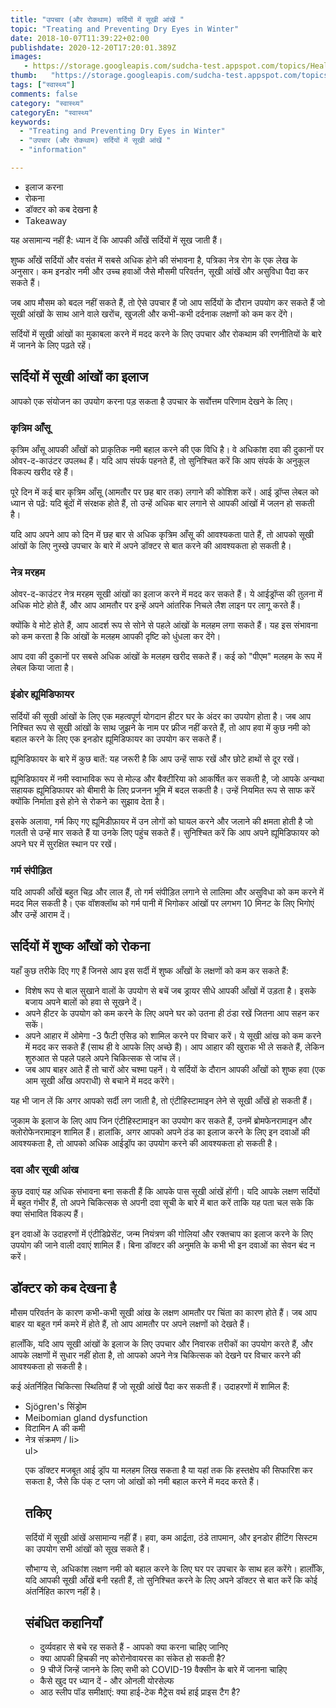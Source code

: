 ```yaml
---
title: "उपचार (और रोकथाम) सर्दियों में सूखी आंखें "
topic: "Treating and Preventing Dry Eyes in Winter"
date: 2018-10-07T11:39:22+02:00
publishdate: 2020-12-20T17:20:01.389Z
images: 
   - https://storage.googleapis.com/sudcha-test.appspot.com/topics/Health/default-selection/13.jpg
thumb:   "https://storage.googleapis.com/sudcha-test.appspot.com/topics/Health/default-selection/thumb/13.jpg"
tags: ["स्वास्थ्य"]
comments: false
category: "स्वास्थ्य"
categoryEn: "स्वास्थ्य"
keywords: 
  - "Treating and Preventing Dry Eyes in Winter"
  - "उपचार (और रोकथाम) सर्दियों में सूखी आंखें "
  - "information"

---
```

<ul> <li> इलाज करना </li> <li> रोकना </li> <li> डॉक्टर को कब देखना है </li> <li> Takeaway </li> </ul> <p> यह असामान्य नहीं है: ध्यान दें कि आपकी आँखें सर्दियों में सूख जाती हैं। </p> <p> शुष्क आँखें सर्दियों और वसंत में सबसे अधिक होने की संभावना है, पत्रिका नेत्र रोग के एक लेख के अनुसार। कम इनडोर नमी और उच्च हवाओं जैसे मौसमी परिवर्तन, सूखी आंखें और असुविधा पैदा कर सकते हैं। </p> <p> जब आप मौसम को बदल नहीं सकते हैं, तो ऐसे उपचार हैं जो आप सर्दियों के दौरान उपयोग कर सकते हैं जो सूखी आंखों के साथ आने वाले खरोंच, खुजली और कभी-कभी दर्दनाक लक्षणों को कम कर देंगे। </p> <p> सर्दियों में सूखी आंखों का मुकाबला करने में मदद करने के लिए उपचार और रोकथाम की रणनीतियों के बारे में जानने के लिए पढ़ते रहें। </p> <h2> सर्दियों में सूखी आंखों का इलाज </h2> <p> आपको एक संयोजन का उपयोग करना पड़ सकता है उपचार के सर्वोत्तम परिणाम देखने के लिए। </p> <h3> कृत्रिम आँसू </h3> <p> कृत्रिम आँसू आपकी आँखों को प्राकृतिक नमी बहाल करने की एक विधि है। वे अधिकांश दवा की दुकानों पर ओवर-द-काउंटर उपलब्ध हैं। यदि आप संपर्क पहनते हैं, तो सुनिश्चित करें कि आप संपर्क के अनुकूल विकल्प खरीद रहे हैं। </p> <p> पूरे दिन में कई बार कृत्रिम आँसू (आमतौर पर छह बार तक) लगाने की कोशिश करें। आई ड्रॉप्स लेबल को ध्यान से पढ़ें: यदि बूंदों में संरक्षक होते हैं, तो उन्हें अधिक बार लगाने से आपकी आंखों में जलन हो सकती है। </p> <p> यदि आप अपने आप को दिन में छह बार से अधिक कृत्रिम आँसू की आवश्यकता पाते हैं, तो आपको सूखी आंखों के लिए नुस्खे उपचार के बारे में अपने डॉक्टर से बात करने की आवश्यकता हो सकती है। </p> <h3> नेत्र मरहम </h3> <p> ओवर-द-काउंटर नेत्र मरहम सूखी आंखों का इलाज करने में मदद कर सकते हैं। ये आईड्रॉप्स की तुलना में अधिक मोटे होते हैं, और आप आमतौर पर इन्हें अपने आंतरिक निचले लैश लाइन पर लागू करते हैं। </p> <p> क्योंकि वे मोटे होते हैं, आप आदर्श रूप से सोने से पहले आंखों के मलहम लगा सकते हैं। यह इस संभावना को कम करता है कि आंखों के मलहम आपकी दृष्टि को धुंधला कर देंगे। </p> <p> आप दवा की दुकानों पर सबसे अधिक आंखों के मलहम खरीद सकते हैं। कई को "पीएम" मलहम के रूप में लेबल किया जाता है। </p> <h3> इंडोर ह्यूमिडिफायर </h3> <p> सर्दियों की सूखी आंखों के लिए एक महत्वपूर्ण योगदान हीटर घर के अंदर का उपयोग होता है। जब आप निश्चित रूप से सूखी आंखों के साथ जुझने के नाम पर फ्रीज नहीं करते हैं, तो आप हवा में कुछ नमी को बहाल करने के लिए एक इनडोर ह्यूमिडिफायर का उपयोग कर सकते हैं। </p> <p> ह्यूमिडिफायर के बारे में कुछ बातें: यह जरूरी है कि आप उन्हें साफ रखें और छोटे हाथों से दूर रखें। </p> <p> ह्यूमिडिफायर में नमी स्वाभाविक रूप से मोल्ड और बैक्टीरिया को आकर्षित कर सकती है, जो आपके अन्यथा सहायक ह्यूमिडिफायर को बीमारी के लिए प्रजनन भूमि में बदल सकती है। उन्हें नियमित रूप से साफ करें क्योंकि निर्माता इसे होने से रोकने का सुझाव देता है। </p> <p> इसके अलावा, गर्म किए गए ह्यूमिडीफ़ायर में उन लोगों को घायल करने और जलाने की क्षमता होती है जो गलती से उन्हें मार सकते हैं या उनके लिए पहुंच सकते हैं। सुनिश्चित करें कि आप अपने ह्यूमिडिफायर को अपने घर में सुरक्षित स्थान पर रखें। </p> <h3> गर्म संपीड़ित </h3> <p> यदि आपकी आँखें बहुत चिढ़ और लाल हैं, तो गर्म संपीड़ित लगाने से लालिमा और असुविधा को कम करने में मदद मिल सकती है। एक वॉशक्लॉथ को गर्म पानी में भिगोकर आंखों पर लगभग 10 मिनट के लिए भिगोएं और उन्हें आराम दें। </p> <h2> सर्दियों में शुष्क आँखों को रोकना </h2> <p> यहाँ कुछ तरीके दिए गए हैं जिनसे आप इस सर्दी में शुष्क आँखों के लक्षणों को कम कर सकते हैं: </p> <ul> <li> विशेष रूप से बाल सुखाने वालों के उपयोग से बचें जब ड्रायर सीधे आपकी आँखों में उड़ता है। इसके बजाय अपने बालों को हवा से सूखने दें। </li> <li> अपने हीटर के उपयोग को कम करने के लिए अपने घर को उतना ही ठंडा रखें जितना आप सहन कर सकें। </li> <li> अपने आहार में ओमेगा -3 फैटी एसिड को शामिल करने पर विचार करें। ये सूखी आंख को कम करने में मदद कर सकते हैं (साथ ही वे आपके लिए अच्छे हैं)। आप आहार की खुराक भी ले सकते हैं, लेकिन शुरुआत से पहले पहले अपने चिकित्सक से जांच लें। </li> <li> जब आप बाहर आते हैं तो चारों ओर चश्मा पहनें। ये सर्दियों के दौरान आपकी आँखों को शुष्क हवा (एक आम सूखी आँख अपराधी) से बचाने में मदद करेंगे। </li> </ul> <p> यह भी जान लें कि अगर आपको सर्दी लग जाती है, तो एंटीहिस्टामाइन लेने से सूखी आँखें हो सकती हैं। </p> <p> जुकाम के इलाज के लिए आप जिन एंटीहिस्टामाइन का उपयोग कर सकते हैं, उनमें ब्रोमफेनरामाइन और क्लोरोफेनरामाइन शामिल हैं। हालांकि, अगर आपको अपने ठंड का इलाज करने के लिए इन दवाओं की आवश्यकता है, तो आपको अधिक आईड्रॉप का उपयोग करने की आवश्यकता हो सकती है। </p> <h3> दवा और सूखी आंख </h3> <p> कुछ दवाएं यह अधिक संभावना बना सकती हैं कि आपके पास सूखी आंखें होंगी। यदि आपके लक्षण सर्दियों में बहुत गंभीर हैं, तो अपने चिकित्सक से अपनी दवा सूची के बारे में बात करें ताकि यह पता चल सके कि क्या संभावित विकल्प हैं। </p> <p> इन दवाओं के उदाहरणों में एंटीडिप्रेसेंट, जन्म नियंत्रण की गोलियां और रक्तचाप का इलाज करने के लिए उपयोग की जाने वाली दवाएं शामिल हैं। बिना डॉक्टर की अनुमति के कभी भी इन दवाओं का सेवन बंद न करें। </p> <h2> डॉक्टर को कब देखना है </h2> <p> मौसम परिवर्तन के कारण कभी-कभी सूखी आंख के लक्षण आमतौर पर चिंता का कारण होते हैं। जब आप बाहर या बहुत गर्म कमरे में होते हैं, तो आप आमतौर पर अपने लक्षणों को देखते हैं। </p> <p> हालाँकि, यदि आप सूखी आंखों के इलाज के लिए उपचार और निवारक तरीकों का उपयोग करते हैं, और आपके लक्षणों में सुधार नहीं होता है, तो आपको अपने नेत्र चिकित्सक को देखने पर विचार करने की आवश्यकता हो सकती है। </p> <p> कई अंतर्निहित चिकित्सा स्थितियां हैं जो सूखी आंखें पैदा कर सकती हैं। उदाहरणों में शामिल हैं: </p> <ul> <li> Sjögren's सिंड्रोम </li> <li> Meibomian gland dysfunction </li> <li> विटामिन A की कमी </li> <li> नेत्र संक्रमण / li> </li> ul> <p> एक डॉक्टर मजबूत आई ड्रॉप या मलहम लिख सकता है या यहां तक कि हस्तक्षेप की सिफारिश कर सकता है, जैसे कि पंक् ट प्लग जो आंखों को नमी बहाल करने में मदद करते हैं। </p> <h2> तकिए </h2> <p> सर्दियों में सूखी आंखें असामान्य नहीं हैं। हवा, कम आर्द्रता, ठंडे तापमान, और इनडोर हीटिंग सिस्टम का उपयोग सभी आंखों को सूख सकते हैं। </p> <p> सौभाग्य से, अधिकांश लक्षण नमी को बहाल करने के लिए घर पर उपचार के साथ हल करेंगे। हालाँकि, यदि आपकी सूखी आँखें बनी रहती हैं, तो सुनिश्चित करने के लिए अपने डॉक्टर से बात करें कि कोई अंतर्निहित कारण नहीं है। </p> <h2> संबंधित कहानियाँ </h2> <ul> <li> दुर्व्यवहार से बचे रह सकते हैं - आपको क्या करना चाहिए जानिए </li> <li> क्या आपकी हिचकी नए कोरोनोवायरस का संकेत हो सकती है? </Li> <li> 9 चीजें जिन्हें जानने के लिए सभी को COVID-19 वैक्सीन के बारे में जानना चाहिए </li> <li> कैसे खुद पर ध्यान दें - और ओनली योरसेल्फ </li> <li> आठ स्लीप पॉड समीक्षाएं: क्या हाई-टेक मैट्रेस वर्थ हाई प्राइस टैग है? </Li> </ul> 